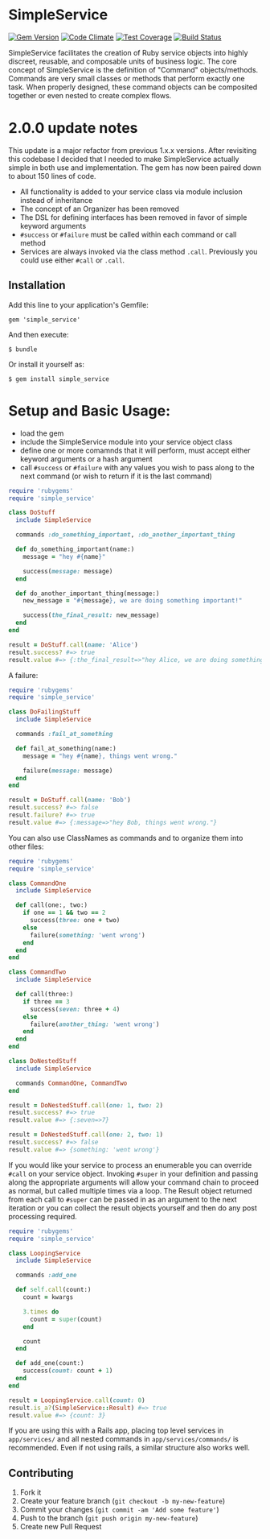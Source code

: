 # SimpleService

[![Gem Version](https://badge.fury.io/rb/simple_service.svg)](http://badge.fury.io/rb/simple_service)
[![Code Climate](https://codeclimate.com/github/jspillers/simple_service/badges/gpa.svg)](https://codeclimate.com/github/jspillers/simple_service)
[![Test Coverage](https://codeclimate.com/github/jspillers/simple_service/badges/coverage.svg)](https://codeclimate.com/github/jspillers/simple_service)
[![Build Status](https://travis-ci.org/jspillers/simple_service.svg?branch=master)](https://travis-ci.org/jspillers/simple_service)
<!--![](http://ruby-gem-downloads-badge.herokuapp.com/jspillers/simple_service)-->

SimpleService facilitates the creation of Ruby service objects into highly discreet, reusable,
and composable units of business logic. The core concept of SimpleService is the definition of 
"Command" objects/methods. Commands are very small classes or methods that perform exactly one task. 
When properly designed, these command objects can be composited together or even nested to create
complex flows.

# 2.0.0 update notes

This update is a major refactor from previous 1.x.x versions. After revisiting this codebase I decided that 
I needed to make SimpleService actually simple in both use and implementation. The gem has now been paired down
to about 150 lines of code.

* All functionality is added to your service class via module inclusion instead of inheritance
* The concept of an Organizer has been removed
* The DSL for defining interfaces has been removed in favor of simple keyword arguments
* `#success` or `#failure` must be called within each command or call method
* Services are always invoked via the class method `.call`. Previously you could use either `#call` or `.call`.

## Installation

Add this line to your application's Gemfile:

    gem 'simple_service'

And then execute:

    $ bundle

Or install it yourself as:

    $ gem install simple_service

# Setup and Basic Usage:

* load the gem
* include the SimpleService module into your service object class
* define one or more comamnds that it will perform, must accept either keyword arguments or a hash argument
* call `#success` or `#failure` with any values you wish to pass along to the next command (or wish to return if it is the last command)

```ruby
require 'rubygems'
require 'simple_service'

class DoStuff
  include SimpleService

  commands :do_something_important, :do_another_important_thing

  def do_something_important(name:)
    message = "hey #{name}"

    success(message: message)
  end

  def do_another_important_thing(message:)
    new_message = "#{message}, we are doing something important!"

    success(the_final_result: new_message)
  end
end

result = DoStuff.call(name: 'Alice')
result.success? #=> true
result.value #=> {:the_final_result=>"hey Alice, we are doing something important!"}
```

A failure:

```ruby
require 'rubygems'
require 'simple_service'

class DoFailingStuff
  include SimpleService

  commands :fail_at_something

  def fail_at_something(name:)
    message = "hey #{name}, things went wrong."

    failure(message: message)
  end
end

result = DoStuff.call(name: 'Bob')
result.success? #=> false
result.failure? #=> true
result.value #=> {:message=>"hey Bob, things went wrong."}
```

You can also use ClassNames as commands and to organize them into other files:

```ruby 
require 'rubygems'
require 'simple_service'

class CommandOne
  include SimpleService

  def call(one:, two:)
    if one == 1 && two == 2
      success(three: one + two)
    else
      failure(something: 'went wrong')
    end
  end
end

class CommandTwo
  include SimpleService

  def call(three:)
    if three == 3
      success(seven: three + 4)
    else
      failure(another_thing: 'went wrong')
    end
  end
end

class DoNestedStuff
  include SimpleService

  commands CommandOne, CommandTwo
end

result = DoNestedStuff.call(one: 1, two: 2)
result.success? #=> true
result.value #=> {:seven=>7}

result = DoNestedStuff.call(one: 2, two: 1)
result.success? #=> false
result.value #=> {something: 'went wrong'}
```

If you would like your service to process an enumerable you can override `#call`
on your service object. Invoking `#super` in your definition and passing along 
the appropriate arguments will allow your command chain to proceed as normal, but
called multiple times via a loop. The Result object returned from each call to `#super`
can be passed in as an argument to the next iteration or you can collect the result objects
yourself and then do any post processing required.

```ruby
require 'rubygems'
require 'simple_service'

class LoopingService
  include SimpleService

  commands :add_one

  def self.call(count:)
    count = kwargs

    3.times do
      count = super(count)
    end

    count
  end

  def add_one(count:)
    success(count: count + 1)
  end
end

result = LoopingService.call(count: 0) 
result.is_a?(SimpleService::Result) #=> true
result.value #=> {count: 3}
```

If you are using this with a Rails app, placing top level services in 
`app/services/` and all nested commands in `app/services/commands/` is 
recommended. Even if not using rails, a similar structure also works well.

## Contributing

1. Fork it
2. Create your feature branch (`git checkout -b my-new-feature`)
3. Commit your changes (`git commit -am 'Add some feature'`)
4. Push to the branch (`git push origin my-new-feature`)
5. Create new Pull Request

